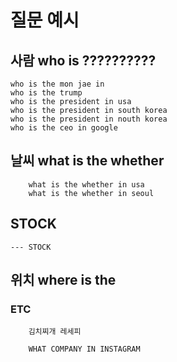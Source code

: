 
# 질문 예시

## 사람 who is ??????????
    who is the mon jae in
    who is the trump
    who is the president in usa
    who is the president in south korea
    who is the president in nouth korea
    who is the ceo in google
    
     
     
    
## 날씨 what is the whether  
        what is the whether in usa
        what is the whether in seoul
        
        
## STOCK
    --- STOCK
    
## 위치 where is the 
        
### ETC
        김치찌개 레세피
        
        WHAT COMPANY IN INSTAGRAM
        
        





